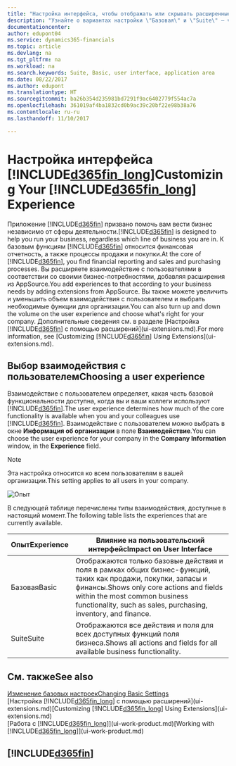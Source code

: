 ```yaml
---
title: "Настройка интерфейса, чтобы отображать или скрывать расширенные функции | Microsoft Docs"
description: "Узнайте о вариантах настройки \"Базовая\" и \"Suite\" — что это значит с точки зрения пользовательского интерфейса, областей приложения и вашей организации в Dynamics 365 Business edition."
documentationcenter: 
author: edupont04
ms.service: dynamics365-financials
ms.topic: article
ms.devlang: na
ms.tgt_pltfrm: na
ms.workload: na
ms.search.keywords: Suite, Basic, user interface, application area
ms.date: 08/22/2017
ms.author: edupont
ms.translationtype: HT
ms.sourcegitcommit: ba26b354d235981bd7291f9ac6402779f554ac7a
ms.openlocfilehash: 361019af4ba1832cd0b9ac39c20bf22e98b38a76
ms.contentlocale: ru-ru
ms.lasthandoff: 11/10/2017

---
```

# <a name="customizing-your-included365finlongincludesd365finlongmdmd-experience"></a><span data-ttu-id="3ed62-103">Настройка интерфейса [!INCLUDE[d365fin_long](includes/d365fin_long_md.md)]</span><span class="sxs-lookup"><span data-stu-id="3ed62-103">Customizing Your [!INCLUDE[d365fin_long](includes/d365fin_long_md.md)] Experience</span></span>
<span data-ttu-id="3ed62-104">Приложение [!INCLUDE[d365fin](includes/d365fin_md.md)] призвано помочь вам вести бизнес независимо от сферы деятельности.</span><span class="sxs-lookup"><span data-stu-id="3ed62-104">[!INCLUDE[d365fin](includes/d365fin_md.md)] is designed to help you run your business, regardless which line of business you are in.</span></span> <span data-ttu-id="3ed62-105">К базовым функциям [!INCLUDE[d365fin](includes/d365fin_md.md)] относится финансовая отчетность, а также процессы продажи и покупки.</span><span class="sxs-lookup"><span data-stu-id="3ed62-105">At the core of [!INCLUDE[d365fin](includes/d365fin_md.md)], you find financial reporting and sales and purchasing processes.</span></span> <span data-ttu-id="3ed62-106">Вы расширяете взаимодействие с пользователями в соответствии со своими бизнес-потребностями, добавляя расширения из AppSource.</span><span class="sxs-lookup"><span data-stu-id="3ed62-106">You add experiences to that according to your business needs by adding extensions from AppSource.</span></span> <span data-ttu-id="3ed62-107">Вы также можете увеличить и уменьшить объем взаимодействия с пользователем и выбрать необходимые функции для организации.</span><span class="sxs-lookup"><span data-stu-id="3ed62-107">You can also turn up and down the volume on the user experience and choose what's right for your company.</span></span> <span data-ttu-id="3ed62-108">Дополнительные сведения см. в разделе [Настройка [!INCLUDE[d365fin](includes/d365fin_md.md)] с помощью расширений](ui-extensions.md).</span><span class="sxs-lookup"><span data-stu-id="3ed62-108">For more information, see [Customizing [!INCLUDE[d365fin](includes/d365fin_md.md)] Using Extensions](ui-extensions.md).</span></span>

## <a name="choosing-a-user-experience"></a><span data-ttu-id="3ed62-109">Выбор взаимодействия с пользователем</span><span class="sxs-lookup"><span data-stu-id="3ed62-109">Choosing a user experience</span></span>
<span data-ttu-id="3ed62-110">Взаимодействие с пользователем определяет, какая часть базовой функциональности доступна, когда вы и ваши коллеги используют [!INCLUDE[d365fin](includes/d365fin_md.md)].</span><span class="sxs-lookup"><span data-stu-id="3ed62-110">The user experience determines how much of the core functionality is available when you and your colleagues use [!INCLUDE[d365fin](includes/d365fin_md.md)].</span></span> <span data-ttu-id="3ed62-111">Взаимодействие с пользователем можно выбрать в окне **Информация об организации** в поле **Взаимодействие**.</span><span class="sxs-lookup"><span data-stu-id="3ed62-111">You can choose the user experience for your company in the **Company Information** window, in the **Experience** field.</span></span>

> [!NOTE]  
>   <span data-ttu-id="3ed62-112">Эта настройка относится ко всем пользователям в вашей организации.</span><span class="sxs-lookup"><span data-stu-id="3ed62-112">This setting applies to all users in your company.</span></span>

![Опыт](media/ui-experience/experience.gif)

<span data-ttu-id="3ed62-114">В следующей таблице перечислены типы взаимодействия, доступные в настоящий момент.</span><span class="sxs-lookup"><span data-stu-id="3ed62-114">The following table lists the experiences that are currently available.</span></span>

| <span data-ttu-id="3ed62-115">Опыт</span><span class="sxs-lookup"><span data-stu-id="3ed62-115">Experience</span></span> | <span data-ttu-id="3ed62-116">Влияние на пользовательский интерфейс</span><span class="sxs-lookup"><span data-stu-id="3ed62-116">Impact on User Interface</span></span> |
| --- | --- |
| <span data-ttu-id="3ed62-117">Базовая</span><span class="sxs-lookup"><span data-stu-id="3ed62-117">Basic</span></span> |<span data-ttu-id="3ed62-118">Отображаются только базовые действия и поля в рамках общих бизнес-функций, таких как продажи, покупки, запасы и финансы.</span><span class="sxs-lookup"><span data-stu-id="3ed62-118">Shows only core actions and fields within the most common business functionality, such as sales, purchasing, inventory, and finance.</span></span> |
| <span data-ttu-id="3ed62-119">Suite</span><span class="sxs-lookup"><span data-stu-id="3ed62-119">Suite</span></span> |<span data-ttu-id="3ed62-120">Отображаются все действия и поля для всех доступных функций поля бизнеса.</span><span class="sxs-lookup"><span data-stu-id="3ed62-120">Shows all actions and fields for all available business functionality.</span></span>|

## <a name="see-also"></a><span data-ttu-id="3ed62-121">См. также</span><span class="sxs-lookup"><span data-stu-id="3ed62-121">See also</span></span>
[<span data-ttu-id="3ed62-122">Изменение базовых настроек</span><span class="sxs-lookup"><span data-stu-id="3ed62-122">Changing Basic Settings</span></span>](ui-change-basic-settings.md)  
<span data-ttu-id="3ed62-123">[Настройка [!INCLUDE[d365fin_long](includes/d365fin_long_md.md)] с помощью расширений](ui-extensions.md)</span><span class="sxs-lookup"><span data-stu-id="3ed62-123">[Customizing [!INCLUDE[d365fin_long](includes/d365fin_long_md.md)] Using Extensions](ui-extensions.md)</span></span>  
<span data-ttu-id="3ed62-124">[Работа с [!INCLUDE[d365fin_long](includes/d365fin_long_md.md)]](ui-work-product.md)</span><span class="sxs-lookup"><span data-stu-id="3ed62-124">[Working with [!INCLUDE[d365fin_long](includes/d365fin_long_md.md)]](ui-work-product.md)</span></span>

## [!INCLUDE[d365fin](includes/free_trial_md.md)]

